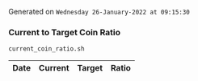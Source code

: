 Generated on `Wednesday 26-January-2022 at 09:15:30`

### Current to Target Coin Ratio
`current_coin_ratio.sh`

Date|Current|Target|Ratio
---|---|---|---
